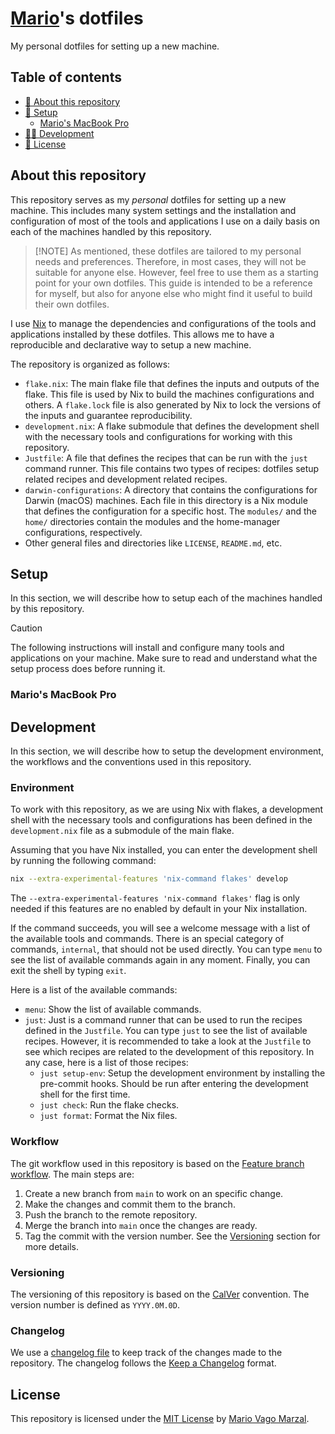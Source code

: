 # [Mario][mario]'s dotfiles

My personal dotfiles for setting up a new machine.

## Table of contents

- [📖 About this repository](#about-this-repository)
- [🚀 Setup](#setup)
  - [Mario's MacBook Pro](#marios-macbook-pro)
- [👨‍💻 Development](#development)
- [📝 License](#license)

## About this repository

This repository serves as my _personal_ dotfiles for setting up a new machine.
This includes many system settings and the installation and configuration of
most of the tools and applications I use on a daily basis on each of the
machines handled by this repository.

> [!NOTE] As mentioned, these dotfiles are tailored to my personal needs and
> preferences. Therefore, in most cases, they will not be suitable for anyone
> else. However, feel free to use them as a starting point for your own
> dotfiles. This guide is intended to be a reference for myself, but also for
> anyone else who might find it useful to build their own dotfiles.

I use [Nix][nix] to manage the dependencies and configurations of the tools and
applications installed by these dotfiles. This allows me to have a reproducible
and declarative way to setup a new machine.

The repository is organized as follows:

- `flake.nix`: The main flake file that defines the inputs and outputs of the
  flake. This file is used by Nix to build the machines configurations and
  others. A `flake.lock` file is also generated by Nix to lock the versions of
  the inputs and guarantee reproducibility.
- `development.nix`: A flake submodule that defines the development shell with
  the necessary tools and configurations for working with this repository.
- `Justfile`: A file that defines the recipes that can be run with the `just`
  command runner. This file contains two types of recipes: dotfiles setup
  related recipes and development related recipes.
- `darwin-configurations`: A directory that contains the configurations for
  Darwin (macOS) machines. Each file in this directory is a Nix module that
  defines the configuration for a specific host. The `modules/` and the `home/`
  directories contain the modules and the home-manager configurations,
  respectively.
- Other general files and directories like `LICENSE`, `README.md`, etc.

## Setup

In this section, we will describe how to setup each of the machines handled by
this repository.

> [!CAUTION]
> The following instructions will install and configure many tools and
> applications on your machine. Make sure to read and understand what the
> setup process does before running it.

### Mario's MacBook Pro

## Development

In this section, we will describe how to setup the development environment, the
workflows and the conventions used in this repository.

### Environment

To work with this repository, as we are using Nix with flakes, a development
shell with the necessary tools and configurations has been defined in the
`development.nix` file as a submodule of the main flake.

Assuming that you have Nix installed, you can enter the development shell by
running the following command:

```sh
nix --extra-experimental-features 'nix-command flakes' develop
```

The `--extra-experimental-features 'nix-command flakes'` flag is only needed if
this features are no enabled by default in your Nix installation.

If the command succeeds, you will see a welcome message with a list of the
available tools and commands. There is an special category of commands,
`internal`, that should not be used directly. You can type `menu` to see the
list of available commands again in any moment. Finally, you can exit the shell
by typing `exit`.

Here is a list of the available commands:

- `menu`: Show the list of available commands.
- `just`: Just is a command runner that can be used to run the recipes defined
  in the `Justfile`. You can type `just` to see the list of available recipes.
  However, it is recommended to take a look at the `Justfile` to see which
  recipes are related to the development of this repository. In any case, here
  is a list of those recipes:
  - `just setup-env`: Setup the development environment by installing the
    pre-commit hooks. Should be run after entering the development shell for
    the first time.
  - `just check`: Run the flake checks.
  - `just format`: Format the Nix files.

### Workflow

The git workflow used in this repository is based on the [Feature branch
workflow][feauture-branch-workflow]. The main steps are:

1. Create a new branch from `main` to work on an specific change.
2. Make the changes and commit them to the branch.
3. Push the branch to the remote repository.
4. Merge the branch into `main` once the changes are ready.
5. Tag the commit with the version number. See the [Versioning](#versioning)
   section for more details.

### Versioning

The versioning of this repository is based on the [CalVer][calver] convention.
The version number is defined as `YYYY.0M.0D`.

### Changelog

We use a [changelog file](/CHANGELOG.md) to keep track of the changes made to
the repository. The changelog follows the [Keep a Changelog][keep-a-changelog]
format.

## License

This repository is licensed under the [MIT License](/LICENSE) by [Mario Vago
Marzal][mario].

<!-- External links -->
[mario]: https://github.com/mariovagomarzal
[nix]: https://nixos.org/
[feauture-branch-workflow]:
  https://www.atlassian.com/git/tutorials/comparing-workflows/feature-branch-workflow
[calver]: https://calver.org/
[keep-a-changelog]: https://keepachangelog.com/
